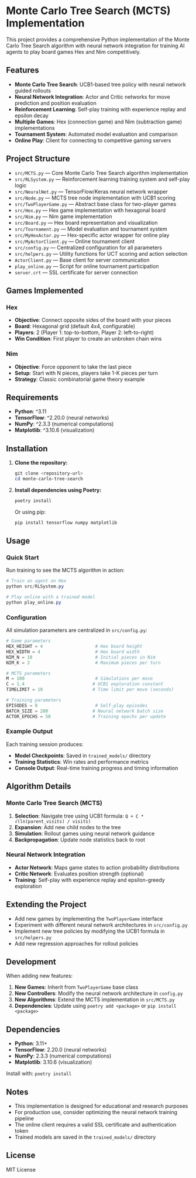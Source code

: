 # Monte Carlo Tree Search (MCTS) Implementation

This project provides a comprehensive Python implementation of the Monte Carlo Tree Search algorithm with neural network integration for training AI agents to play board games Hex and Nim competitively.

## Features

- **Monte Carlo Tree Search**: UCB1-based tree policy with neural network guided rollouts
- **Neural Network Integration**: Actor and Critic networks for move prediction and position evaluation
- **Reinforcement Learning**: Self-play training with experience replay and epsilon decay
- **Multiple Games**: Hex (connection game) and Nim (subtraction game) implementations
- **Tournament System**: Automated model evaluation and comparison
- **Online Play**: Client for connecting to competitive gaming servers

## Project Structure

- `src/MCTS.py` — Core Monte Carlo Tree Search algorithm implementation
- `src/RLSystem.py` — Reinforcement learning training system and self-play logic
- `src/NeuralNet.py` — TensorFlow/Keras neural network wrapper
- `src/Node.py` — MCTS tree node implementation with UCB1 scoring
- `src/TwoPlayerGame.py` — Abstract base class for two-player games
- `src/Hex.py` — Hex game implementation with hexagonal board
- `src/Nim.py` — Nim game implementation
- `src/Board.py` — Hex board representation and visualization
- `src/Tournament.py` — Model evaluation and tournament system
- `src/MyHexActor.py` — Hex-specific actor wrapper for online play
- `src/MyActorClient.py` — Online tournament client
- `src/config.py` — Centralized configuration for all parameters
- `src/helpers.py` — Utility functions for UCT scoring and action selection
- `ActorClient.py` — Base client for server communication
- `play_online.py` — Script for online tournament participation
- `server.crt` — SSL certificate for server connection

## Games Implemented

### Hex
- **Objective**: Connect opposite sides of the board with your pieces
- **Board**: Hexagonal grid (default 4x4, configurable)
- **Players**: 2 (Player 1: top-to-bottom, Player 2: left-to-right)
- **Win Condition**: First player to create an unbroken chain wins

### Nim
- **Objective**: Force opponent to take the last piece
- **Setup**: Start with N pieces, players take 1-K pieces per turn
- **Strategy**: Classic combinatorial game theory example

## Requirements

- **Python**: ^3.11
- **TensorFlow**: ^2.20.0 (neural networks)
- **NumPy**: ^2.3.3 (numerical computations)
- **Matplotlib**: ^3.10.6 (visualization)

## Installation

1. **Clone the repository:**
   ```powershell
   git clone <repository-url>
   cd monte-carlo-tree-search
   ```

2. **Install dependencies using Poetry:**
   ```powershell
   poetry install
   ```

   Or using pip:
   ```powershell
   pip install tensorflow numpy matplotlib
   ```

## Usage

### Quick Start

Run training to see the MCTS algorithm in action:

```powershell
# Train an agent on Hex
python src/RLSystem.py

# Play online with a trained model
python play_online.py
```

### Configuration

All simulation parameters are centralized in `src/config.py`:

```python
# Game parameters
HEX_HEIGHT = 4                    # Hex board height
HEX_WIDTH = 4                     # Hex board width  
NIM_N = 10                        # Initial pieces in Nim
NIM_K = 3                         # Maximum pieces per turn

# MCTS parameters
M = 100                           # Simulations per move
C = 1.4                          # UCB1 exploration constant
TIMELIMIT = 10                   # Time limit per move (seconds)

# Training parameters
EPISODES = 8                      # Self-play episodes
BATCH_SIZE = 200                 # Neural network batch size
ACTOR_EPOCHS = 50                # Training epochs per update
```

### Example Output

Each training session produces:
- **Model Checkpoints**: Saved in `trained_models/` directory
- **Training Statistics**: Win rates and performance metrics
- **Console Output**: Real-time training progress and timing information

## Algorithm Details

### Monte Carlo Tree Search (MCTS)
1. **Selection**: Navigate tree using UCB1 formula: `Q + C * √(ln(parent_visits) / visits)`
2. **Expansion**: Add new child nodes to the tree
3. **Simulation**: Rollout games using neural network guidance
4. **Backpropagation**: Update node statistics back to root

### Neural Network Integration
- **Actor Network**: Maps game states to action probability distributions
- **Critic Network**: Evaluates position strength (optional)
- **Training**: Self-play with experience replay and epsilon-greedy exploration

## Extending the Project

- Add new games by implementing the `TwoPlayerGame` interface
- Experiment with different neural network architectures in `src/config.py`
- Implement new tree policies by modifying the UCB1 formula in `src/helpers.py`
- Add new regression approaches for rollout policies

## Development

When adding new features:

1. **New Games**: Inherit from `TwoPlayerGame` base class
2. **New Controllers**: Modify the neural network architecture in `config.py`
3. **New Algorithms**: Extend the MCTS implementation in `src/MCTS.py`
4. **Dependencies**: Update using `poetry add <package>` or `pip install <package>`

## Dependencies

- **Python**: 3.11+
- **TensorFlow**: 2.20.0 (neural networks)
- **NumPy**: 2.3.3 (numerical computations)
- **Matplotlib**: 3.10.6 (visualization)

Install with: `poetry install`

## Notes

- This implementation is designed for educational and research purposes
- For production use, consider optimizing the neural network training pipeline
- The online client requires a valid SSL certificate and authentication token
- Trained models are saved in the `trained_models/` directory

## License

MIT License
